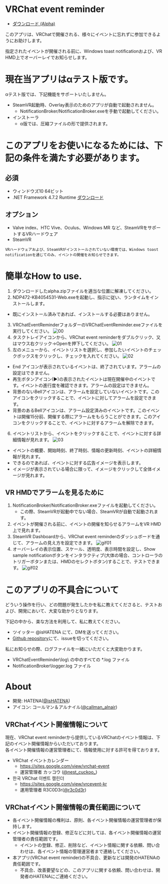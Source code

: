 VRChat event reminder
=====================

- [ダウンロード (Alpha)](https://github.com/Kyeong-min/VRChat-event-reminder-client/releases/tag/alpha)

このアプリは、VRChatで開催される、様々にイベントに忘れずに参加できるようにお助けします。

指定されたイベントが開催される前に、Windows toast notificationおよび、VR HMD上でオーバーレイでお知らせします。

# 現在当アプリはαテスト版です。

αテスト版では、下記機能をサポートいたしません。
- SteamVR起動時、Overlay表示のためのアプリが自動で起動されません。
  - NotificationBroker/NotificationBroker.exeを手動で起動してください。
- インストーラ
  - α版では、圧縮ファイルの形で提供されます。

# このアプリをお使いになるためには、下記の条件を満たす必要があります。

## 必須
- ウィンドウズ10 64ビット
- .NET Framework 4.7.2 Runtime [ダウンロード](http://go.microsoft.com/fwlink/?LinkId=863262)

## オプション
- Valve index、HTC Vive、Oculus、Windows MR など、SteamVRをサポートするVRハードウェア
- SteamVR

````
VRハードウェアおよび、SteamVRがインストールされていない環境では、Windows toast notificationを通じてのみ、イベントの開催をお知らせできます。
````

# 簡単なHow to use.
1. ダウンロードしたalpha.zipファイルを適当な位置に解凍してください。
2. NDP472-KB4054531-Web.exeを起動し、指示に従い、ランタイムをインストールします。
  - 既にインストール済みであれば、インストールする必要はありません。
3. VRChatEventReminderフォルダーのVRChatEventReminder.exeファイルを実行してください。
   ![00](image/100.jpg)
4. タスクトレイアイコンから、VRChat event reminderをダブルクリック、又はマウス右クリック→Openを押下してください。
   ![01](image/jp/01.JPG)
5. 左のメニューから、イベントリストを選択し、参加したいイベントのチェックボックスをクリックし、チェックを入れてください。
![02](image/jp/02.JPG)
  - End アイコンが表示されているイベントは、終了されています。アラームの設定はできません。
  - 再生ボタンアイコン(▶)の表示されたイベントは現在開催中のイベントです。イベントの進行度を確認できます。アラームの設定はできません。
  - 背景のないBellアイコンは、アラームを設定していないイベントです。このアイコンをクリックすることで、イベントに対してアラームを設定できます。
  - 背景のあるBellアイコンは、アラーム設定済みのイベントです。このイベントは開催15分前、開催する際にアラームをもらうことができます。このアイコンをクリックすることで、イベントに対するアラームを解除できます。
6. イベントリストから、イベントをクリックすることで、イベントに対する詳細情報が見れます。
![03](image/jp/03.jpg)
  - イベントの概要、開始時刻、終了時刻、情報の更新時刻、イベントの詳細情報が見れます。
  - できるのであれば、イベントに対する広告イメージを表示します。
  - イメージが表示されている場合に限って、イメージをクリックして全体イメージが見れます。

## VR HMDでアラームを見るために
1. NotificationBroker/NotificationBroker.exeファイルを起動してください。
   - この際、SteamVRが起動中でない場合、SteamVRが自動で起動されます。
2. イベントが開催される前に、イベントの開催を知らせるアラームをVR HMD上で見れます。
3. SteamVR Dashboardから、VRChat event reminderのダッシュボードを通じて、アラームの見え方を設定できます。
![gif01](image/001.gif)
4. オーバーレイの表示位置、スケール、透明度、表示時間を設定し、Show sample notificationボタンをインタラクティブ(大体の場合、コントローラのトリガーボタンまたは、HMDのセレクトボタン)することで、テストできます。
![gif02](image/002.gif)

# このアプリの不具合について
どういう操作を行い、どの問題が発生したかを私に教えてくださると、テストおよび、開発において、大変な助かりとなります。

下記の中から、楽な方法を利用して、私に教えてください。

- ツイッター @isHATENA にて、DMを送ってください。
- [Github repository](https://github.com/Kyeong-min/VRChat-event-reminder-client/issues)にて、issueを切ってください。

私にお知らせの際、ログファイルを一緒にいただくと大変助かります。
- VRChatEventReminder\log\ の中のすべての *.log ファイル
- NotificationBroker\logger.log ファイル

# About
- 開発: HATENA([@isHATENA](https://twitter.com/isHATENA))
- アイコン: コールマン＆アルナイル([@callman_alnair](https://twitter.com/callman_alnair))

## VRChatイベント開催情報について
現在、VRChat event reminderから提供しているVRChatのイベント情報は、下記のイベント開催情報からいただいております。   
各イベント開催情報の運営管理者にて、情報使用に対する許可を得ております。
- VRChat イベントカレンダー
  - https://sites.google.com/view/vrchat-event
  - 運営管理者 カッコウ ([@nest_cuckoo_](https://twitter.com/nest_cuckoo_))
- 한국 VRChat 이벤트 캘린더
  - https://sites.google.com/view/vrcevent-kr
  - 運用管理者 R3C0D3r([@r3c0d3r](https://twitter.com/r3c0d3r))

## VRChatイベント開催情報の責任範囲について
- 各イベント開催情報の権利は、原則、各イベント開催情報の運営管理者が保持します。
- イベント開催情報の登録、修正などに対しては、各イベント開催情報の運営管理者の責任範囲です。
  - イベントの登録、修正、削除など、イベント情報に関する依頼、問い合わせは、各イベント情報の管理運営者まで連絡してください。
- 本アプリ(VRChat event reminder)の不具合、更新などは開発のHATENAの責任範囲です。
  - 不具合、改善要望などの、このアプリに関する依頼、問い合わせは、開発者のHATENAにご連絡ください。